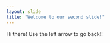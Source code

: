 ```yaml
---
layout: slide
title: "Welcome to our second slide!"
---
```

Hi there!
Use the left arrow to go back!!
